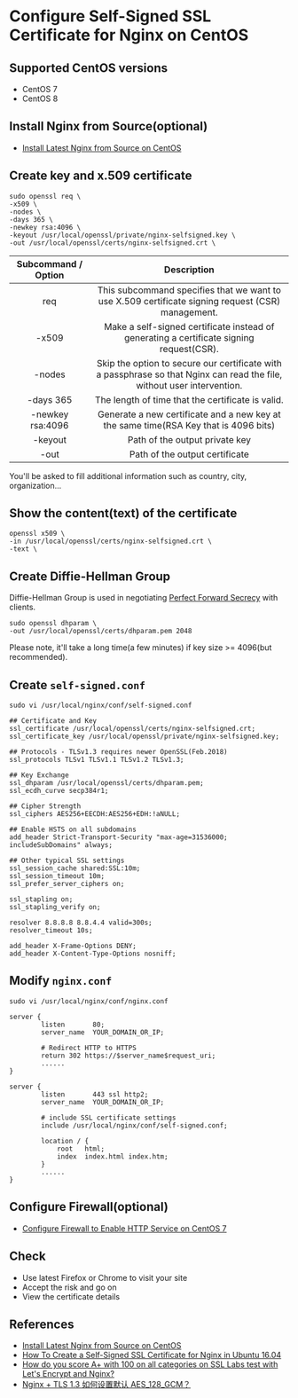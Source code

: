 # Configure Self-Signed SSL Certificate for Nginx on CentOS

## Supported CentOS versions
* CentOS 7
* CentOS 8

## Install Nginx from Source(optional) 
* [Install Latest Nginx from Source on CentOS](install-latest-nginx-from-source-on-centos.md)

## Create key and x.509 certificate
```
sudo openssl req \
-x509 \
-nodes \
-days 365 \
-newkey rsa:4096 \
-keyout /usr/local/openssl/private/nginx-selfsigned.key \
-out /usr/local/openssl/certs/nginx-selfsigned.crt \
```
| Subcommand / Option | Description |
| :--: | :--: |
| req | This subcommand specifies that we want to use X.509 certificate signing request (CSR) management. |
| -x509 | Make a self-signed certificate instead of generating a certificate signing request(CSR). |
| -nodes | Skip the option to secure our certificate with a passphrase so that Nginx can read the file, without user intervention. |
| -days 365 | The length of time that the certificate is valid. |
| -newkey rsa:4096 | Generate a new certificate and a new key at the same time(RSA Key that is 4096 bits) |
| -keyout | Path of the output private key |
| -out | Path of the output certificate |


You'll be asked to fill additional information such as country, city, organization...

## Show the content(text) of the certificate
```
openssl x509 \
-in /usr/local/openssl/certs/nginx-selfsigned.crt \
-text \
```

## Create Diffie-Hellman Group
Diffie-Hellman Group is used in negotiating [Perfect Forward Secrecy](https://en.wikipedia.org/wiki/Forward_secrecy) with clients.

```
sudo openssl dhparam \
-out /usr/local/openssl/certs/dhparam.pem 2048
```

Please note, it'll take a long time(a few minutes) if key size >= 4096(but recommended).

## Create `self-signed.conf`
```
sudo vi /usr/local/nginx/conf/self-signed.conf
```

```
## Certificate and Key
ssl_certificate /usr/local/openssl/certs/nginx-selfsigned.crt;
ssl_certificate_key /usr/local/openssl/private/nginx-selfsigned.key;

## Protocols - TLSv1.3 requires newer OpenSSL(Feb.2018)
ssl_protocols TLSv1 TLSv1.1 TLSv1.2 TLSv1.3;

## Key Exchange
ssl_dhparam /usr/local/openssl/certs/dhparam.pem;
ssl_ecdh_curve secp384r1;

## Cipher Strength
ssl_ciphers AES256+EECDH:AES256+EDH:!aNULL;

## Enable HSTS on all subdomains
add_header Strict-Transport-Security "max-age=31536000; includeSubDomains" always;

## Other typical SSL settings
ssl_session_cache shared:SSL:10m;
ssl_session_timeout 10m;
ssl_prefer_server_ciphers on;

ssl_stapling on;
ssl_stapling_verify on;

resolver 8.8.8.8 8.8.4.4 valid=300s;
resolver_timeout 10s;

add_header X-Frame-Options DENY;
add_header X-Content-Type-Options nosniff;
```

## Modify `nginx.conf`
```
sudo vi /usr/local/nginx/conf/nginx.conf
```

```
server {
        listen       80;
        server_name  YOUR_DOMAIN_OR_IP;

        # Redirect HTTP to HTTPS
        return 302 https://$server_name$request_uri;
        ......
}

server {
        listen       443 ssl http2;
        server_name  YOUR_DOMAIN_OR_IP;

        # include SSL certificate settings
        include /usr/local/nginx/conf/self-signed.conf;

        location / {
            root   html;
            index  index.html index.htm;
        }
        ......
}
```

## Configure Firewall(optional)
* [Configure Firewall to Enable HTTP Service on CentOS 7](https://github.com/northbright/Notes/blob/master/Linux/CentOS/network/Configure_Firewall_to_Enable_HTTP_Service_on_CentOS_7.md)

## Check
* Use latest Firefox or Chrome to visit your site
* Accept the risk and go on
* View the certificate details

## References
* [Install Latest Nginx from Source on CentOS](install-latest-nginx-from-source-on-centos.md)
* [How To Create a Self-Signed SSL Certificate for Nginx in Ubuntu 16.04](https://www.digitalocean.com/community/tutorials/how-to-create-a-self-signed-ssl-certificate-for-nginx-in-ubuntu-16-04)
* [How do you score A+ with 100 on all categories on SSL Labs test with Let's Encrypt and Nginx?](https://stackoverflow.com/questions/41930060/how-do-you-score-a-with-100-on-all-categories-on-ssl-labs-test-with-lets-encry)
* [Nginx + TLS 1.3 如何设置默认 AES_128_GCM？](https://www.v2ex.com/t/547650)
